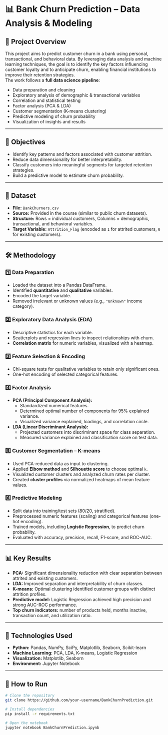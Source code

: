 # 📊 Bank Churn Prediction – Data Analysis & Modeling

## 📌 Project Overview
This project aims to predict customer churn in a bank using personal, transactional, and behavioral data. By leveraging data analysis and machine learning techniques, the goal is to identify the key factors influencing customer loyalty and to anticipate churn, enabling financial institutions to improve their retention strategies.  
The work follows a **full data science pipeline**:
- Data preparation and cleaning  
- Exploratory analysis of demographic & transactional variables  
- Correlation and statistical testing  
- Factor analysis (PCA & LDA)  
- Customer segmentation (K-means clustering)  
- Predictive modeling of churn probability  
- Visualization of insights and results  

---

## 🎯 Objectives
- Identify key patterns and factors associated with customer attrition.  
- Reduce data dimensionality for better interpretability.  
- Classify customers into meaningful segments for targeted retention strategies.  
- Build a predictive model to estimate churn probability.  

---

## 📂 Dataset
- **File:** `BankChurners.csv`  
- **Source:** Provided in the course (similar to public churn datasets).  
- **Structure:** Rows = individual customers, Columns = demographic, transactional, and behavioral variables.  
- **Target Variable:** `Attrition_Flag` (encoded as `1` for attrited customers, `0` for existing customers).  

---

## 🛠️ Methodology

### 1️⃣ Data Preparation
- Loaded the dataset into a Pandas DataFrame.  
- Identified **quantitative** and **qualitative** variables.  
- Encoded the target variable.  
- Removed irrelevant or unknown values (e.g., `"Unknown"` income category).  

### 2️⃣ Exploratory Data Analysis (EDA)
- Descriptive statistics for each variable.  
- Scatterplots and regression lines to inspect relationships with churn.  
- **Correlation matrix** for numeric variables, visualized with a heatmap.  

### 3️⃣ Feature Selection & Encoding
- Chi-square tests for qualitative variables to retain only significant ones.  
- One-hot encoding of selected categorical features.  

### 4️⃣ Factor Analysis
- **PCA (Principal Component Analysis):**
  - Standardized numerical features.  
  - Determined optimal number of components for 95% explained variance.  
  - Visualized variance explained, loadings, and correlation circle.  
- **LDA (Linear Discriminant Analysis):**
  - Projected customers into discriminant space for class separation.  
  - Measured variance explained and classification score on test data.  

### 5️⃣ Customer Segmentation – K-means
- Used PCA-reduced data as input to clustering.  
- Applied **Elbow method** and **Silhouette score** to choose optimal `k`.  
- Visualized customer clusters and analyzed churn rates per cluster.  
- Created **cluster profiles** via normalized heatmaps of mean feature values.  

### 6️⃣ Predictive Modeling
- Split data into training/test sets (80/20, stratified).  
- Preprocessed numeric features (scaling) and categorical features (one-hot encoding).  
- Trained models, including **Logistic Regression**, to predict churn probability.  
- Evaluated with accuracy, precision, recall, F1-score, and ROC-AUC.  

---

## 📊 Key Results
- **PCA:** Significant dimensionality reduction with clear separation between attrited and existing customers.  
- **LDA:** Improved separation and interpretability of churn classes.  
- **K-means:** Optimal clustering identified customer groups with distinct attrition profiles.  
- **Predictive model:** Logistic Regression achieved high precision and strong AUC-ROC performance.  
- **Top churn indicators:** number of products held, months inactive, transaction count, and utilization ratio.  

---

## 🚀 Technologies Used
- **Python:** Pandas, NumPy, SciPy, Matplotlib, Seaborn, Scikit-learn  
- **Machine Learning:** PCA, LDA, K-means, Logistic Regression  
- **Visualization:** Matplotlib, Seaborn  
- **Environment:** Jupyter Notebook  

---

## 📌 How to Run
```bash
# Clone the repository
git clone https://github.com/your-username/BankChurnPrediction.git

# Install dependencies
pip install -r requirements.txt

# Open the notebook
jupyter notebook BankChurnPrediction.ipynb
